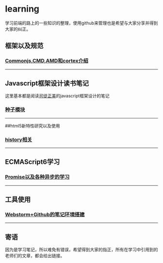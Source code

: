 # learning

学习前端的路上的一些知识的整理，使用github来管理也是希望与大家分享并得到大家的纠正。
## 框架以及规范
### [Commonjs,CMD,AMD和cortex介绍][1]
---

## Javascript框架设计读书笔记
这里基本都是阅读[司徒正美](https://github.com/RubyLouvre)的javascript框架设计的笔记
### [种子模块][5]
---

##html5新特性研究以及使用
### [history相关][4]
---

## ECMAScript6学习
### [Promise以及各种异步的学习][3]
---

## 工具使用
### [Webstorm+Github的笔记环境搭建][2]
---

## 寄语
因为是学习笔记，所以难免有错误，希望得到大家的指正，所有在学习中引用到的老师们的文章，都会给出链接。

[1]:https://github.com/panyifei/learning/blob/master/Commonjs,CMD,AMD和cortex介绍.md
[2]:https://github.com/panyifei/learning/blob/master/Webstorm+Github的笔记环境搭建.md
[3]:https://github.com/panyifei/learning/blob/master/Promise以及各种异步的学习.md
[4]:https://github.com/panyifei/learning/blob/master/history相关.md
[5]:https://github.com/panyifei/learning/blob/master/种子模块.md